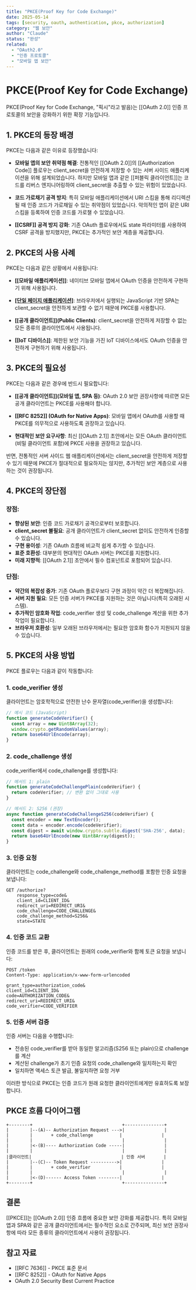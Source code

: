```yaml
---
title: "PKCE(Proof Key for Code Exchange)"
date: 2025-05-14
tags: [security, oauth, authentication, pkce, authorization]
category: "웹 보안"
author: "Claude"
status: "완성"
related:
  - "OAuth2.0"
  - "인증 프로토콜"
  - "모바일 앱 보안"
---
```

# PKCE(Proof Key for Code Exchange)

PKCE(Proof Key for Code Exchange, "픽시"라고 발음)는 [[OAuth 2.0]] 인증 프로토콜의 보안을 강화하기 위한 확장 기능입니다.

## 1. PKCE의 등장 배경

PKCE는 다음과 같은 이유로 등장했습니다:

- **모바일 앱의 보안 취약점 해결**: 전통적인 [[OAuth 2.0]]의 [[Authorization Code]] 플로우는 client_secret을 안전하게 저장할 수 있는 서버 사이드 애플리케이션을 위해 설계되었습니다. 하지만 모바일 앱과 같은 [[퍼블릭 클라이언트]]는 코드를 리버스 엔지니어링하여 client_secret을 추출할 수 있는 위험이 있었습니다.

- **코드 가로채기 공격 방지**: 특히 모바일 애플리케이션에서 URI 스킴을 통해 리디렉션될 때 인증 코드가 가로채일 수 있는 취약점이 있었습니다. 악의적인 앱이 같은 URI 스킴을 등록하여 인증 코드를 가로챌 수 있었습니다.

- **[[CSRF]] 공격 방지 강화**: 기존 OAuth 플로우에서도 state 파라미터를 사용하여 CSRF 공격을 방지했지만, PKCE는 추가적인 보안 계층을 제공합니다.

## 2. PKCE의 사용 사례

PKCE는 다음과 같은 상황에서 사용됩니다:

- **[[모바일 애플리케이션]]**: 네이티브 모바일 앱에서 OAuth 인증을 안전하게 구현하기 위해 사용됩니다.

- **[[단일 페이지 애플리케이션]](SPA)**: 브라우저에서 실행되는 JavaScript 기반 SPA는 client_secret을 안전하게 보관할 수 없기 때문에 PKCE를 사용합니다.

- **[[공개 클라이언트]](Public Clients)**: client_secret을 안전하게 저장할 수 없는 모든 종류의 클라이언트에서 사용됩니다.

- **[[IoT 디바이스]]**: 제한된 보안 기능을 가진 IoT 디바이스에서도 OAuth 인증을 안전하게 구현하기 위해 사용됩니다.

## 3. PKCE의 필요성

PKCE는 다음과 같은 경우에 반드시 필요합니다:

- **[[공개 클라이언트]](모바일 앱, SPA 등)**: OAuth 2.0 보안 권장사항에 따르면 모든 공개 클라이언트는 PKCE를 사용해야 합니다.

- **[[RFC 8252]] (OAuth for Native Apps)**: 모바일 앱에서 OAuth를 사용할 때 PKCE를 의무적으로 사용하도록 권장하고 있습니다.

- **현대적인 보안 요구사항**: 최신 [[OAuth 2.1]] 초안에서는 모든 OAuth 클라이언트(비밀 클라이언트 포함)에 PKCE 사용을 권장하고 있습니다.

반면, 전통적인 서버 사이드 웹 애플리케이션에서는 client_secret을 안전하게 저장할 수 있기 때문에 PKCE가 절대적으로 필요하지는 않지만, 추가적인 보안 계층으로 사용하는 것이 권장됩니다.

## 4. PKCE의 장단점

### 장점:

- **향상된 보안**: 인증 코드 가로채기 공격으로부터 보호합니다.
- **client_secret 불필요**: 공개 클라이언트가 client_secret 없이도 안전하게 인증할 수 있습니다.
- **구현 용이성**: 기존 OAuth 흐름에 비교적 쉽게 추가할 수 있습니다.
- **표준 호환성**: 대부분의 현대적인 OAuth 서버는 PKCE를 지원합니다.
- **미래 지향적**: [[OAuth 2.1]] 초안에서 필수 컴포넌트로 포함되어 있습니다.

### 단점:

- **약간의 복잡성 증가**: 기존 OAuth 플로우보다 구현 과정이 약간 더 복잡해집니다.
- **서버 지원 필요**: 모든 인증 서버가 PKCE를 지원하는 것은 아닙니다(특히 오래된 시스템).
- **추가적인 암호화 작업**: code_verifier 생성 및 code_challenge 계산을 위한 추가 작업이 필요합니다.
- **브라우저 호환성**: 일부 오래된 브라우저에서는 필요한 암호화 함수가 지원되지 않을 수 있습니다.

## 5. PKCE의 사용 방법

PKCE 플로우는 다음과 같이 작동합니다:

### 1. code_verifier 생성
클라이언트는 암호학적으로 안전한 난수 문자열(code_verifier)을 생성합니다:
```javascript
// 예시 코드 (JavaScript)
function generateCodeVerifier() {
  const array = new Uint8Array(32);
  window.crypto.getRandomValues(array);
  return base64UrlEncode(array);
}
```

### 2. code_challenge 생성
code_verifier에서 code_challenge를 생성합니다:
```javascript
// 메서드 1: plain
function generateCodeChallengePlain(codeVerifier) {
  return codeVerifier; // 변환 없이 그대로 사용
}

// 메서드 2: S256 (권장)
async function generateCodeChallengeS256(codeVerifier) {
  const encoder = new TextEncoder();
  const data = encoder.encode(codeVerifier);
  const digest = await window.crypto.subtle.digest('SHA-256', data);
  return base64UrlEncode(new Uint8Array(digest));
}
```

### 3. 인증 요청
클라이언트는 code_challenge와 code_challenge_method를 포함한 인증 요청을 보냅니다:
```
GET /authorize?
    response_type=code&
    client_id=CLIENT_ID&
    redirect_uri=REDIRECT_URI&
    code_challenge=CODE_CHALLENGE&
    code_challenge_method=S256&
    state=STATE
```

### 4. 인증 코드 교환
인증 코드를 받은 후, 클라이언트는 원래의 code_verifier와 함께 토큰 요청을 보냅니다:
```
POST /token
Content-Type: application/x-www-form-urlencoded

grant_type=authorization_code&
client_id=CLIENT_ID&
code=AUTHORIZATION_CODE&
redirect_uri=REDIRECT_URI&
code_verifier=CODE_VERIFIER
```

### 5. 인증 서버 검증
인증 서버는 다음을 수행합니다:
- 전송된 code_verifier를 받아 동일한 알고리즘(S256 또는 plain)으로 challenge를 계산
- 계산된 challenge가 초기 인증 요청의 code_challenge와 일치하는지 확인
- 일치하면 액세스 토큰 발급, 불일치하면 요청 거부

이러한 방식으로 PKCE는 인증 코드가 원래 요청한 클라이언트에게만 유효하도록 보장합니다.

## PKCE 흐름 다이어그램

```
+--------+                                  +---------------+
|        |--(A)-- Authorization Request --->|               |
|        |       + code_challenge          |               |
|        |                                  |               |
|        |<-(B)---- Authorization Code -----|               |
|        |                                  |               |
|클라이언트|                                  | 인증 서버       |
|        |--(C)-- Token Request ---------->|               |
|        |       + code_verifier           |               |
|        |                                  |               |
|        |<-(D)------ Access Token --------|               |
+--------+                                  +---------------+
```

## 결론

[[PKCE]]는 [[OAuth 2.0]] 인증 흐름에 중요한 보안 강화를 제공합니다. 특히 모바일 앱과 SPA와 같은 공개 클라이언트에서는 필수적인 요소로 간주되며, 최신 보안 권장사항에 따라 모든 종류의 클라이언트에서 사용이 권장됩니다.

## 참고 자료
- [[RFC 7636]] - PKCE 표준 문서
- [[RFC 8252]] - OAuth for Native Apps
- OAuth 2.0 Security Best Current Practice
